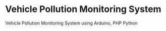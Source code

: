 # Vehicle Pollution Monitoring System
 Vehicle Pollution Monitoring System using Arduino, PHP Python

